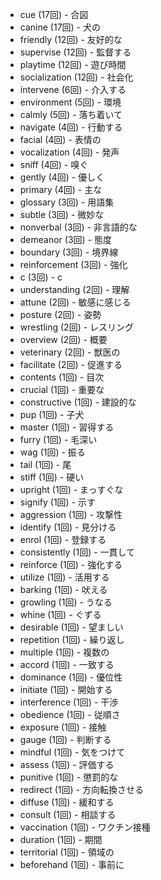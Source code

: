 - cue (17回) - 合図
- canine (17回) - 犬の
- friendly (12回) - 友好的な
- supervise (12回) - 監督する
- playtime (12回) - 遊び時間
- socialization (12回) - 社会化
- intervene (6回) - 介入する
- environment (5回) - 環境
- calmly (5回) - 落ち着いて
- navigate (4回) - 行動する
- facial (4回) - 表情の
- vocalization (4回) - 発声
- sniff (4回) - 嗅ぐ
- gently (4回) - 優しく
- primary (4回) - 主な
- glossary (3回) - 用語集
- subtle (3回) - 微妙な
- nonverbal (3回) - 非言語的な
- demeanor (3回) - 態度
- boundary (3回) - 境界線
- reinforcement (3回) - 強化
- c (3回) - c
- understanding (2回) - 理解
- attune (2回) - 敏感に感じる
- posture (2回) - 姿勢
- wrestling (2回) - レスリング
- overview (2回) - 概要
- veterinary (2回) - 獣医の
- facilitate (2回) - 促進する
- contents (1回) - 目次
- crucial (1回) - 重要な
- constructive (1回) - 建設的な
- pup (1回) - 子犬
- master (1回) - 習得する
- furry (1回) - 毛深い
- wag (1回) - 振る
- tail (1回) - 尾
- stiff (1回) - 硬い
- upright (1回) - まっすぐな
- signify (1回) - 示す
- aggression (1回) - 攻撃性
- identify (1回) - 見分ける
- enrol (1回) - 登録する
- consistently (1回) - 一貫して
- reinforce (1回) - 強化する
- utilize (1回) - 活用する
- barking (1回) - 吠える
- growling (1回) - うなる
- whine (1回) - ぐずる
- desirable (1回) - 望ましい
- repetition (1回) - 繰り返し
- multiple (1回) - 複数の
- accord (1回) - 一致する
- dominance (1回) - 優位性
- initiate (1回) - 開始する
- interference (1回) - 干渉
- obedience (1回) - 従順さ
- exposure (1回) - 接触
- gauge (1回) - 判断する
- mindful (1回) - 気をつけて
- assess (1回) - 評価する
- punitive (1回) - 懲罰的な
- redirect (1回) - 方向転換させる
- diffuse (1回) - 緩和する
- consult (1回) - 相談する
- vaccination (1回) - ワクチン接種
- duration (1回) - 期間
- territorial (1回) - 領域の
- beforehand (1回) - 事前に
